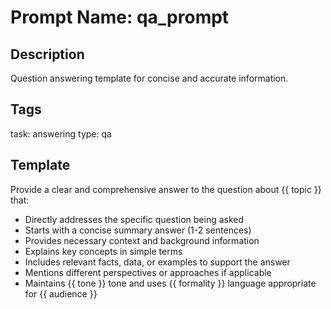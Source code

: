 # Prompt Name: qa_prompt

## Description
Question answering template for concise and accurate information.

## Tags
task: answering
type: qa

## Template
Provide a clear and comprehensive answer to the question about {{ topic }} that:
- Directly addresses the specific question being asked
- Starts with a concise summary answer (1-2 sentences)
- Provides necessary context and background information
- Explains key concepts in simple terms
- Includes relevant facts, data, or examples to support the answer
- Mentions different perspectives or approaches if applicable
- Maintains {{ tone }} tone and uses {{ formality }} language appropriate for {{ audience }}